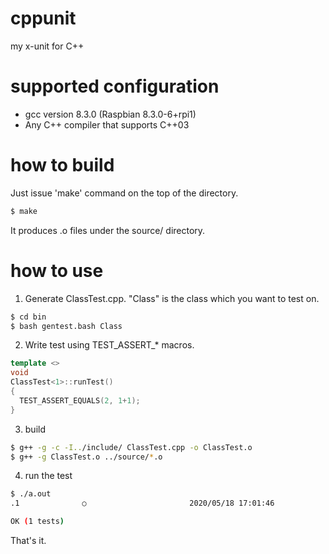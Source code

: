 # cppunit
my x-unit for C++

# supported configuration
- gcc version 8.3.0 (Raspbian 8.3.0-6+rpi1)
- Any C++ compiler that supports C++03

# how to build
Just issue 'make' command on the top of the directory.

```bash
$ make
```

It produces .o files under the source/ directory.

# how to use
1. Generate ClassTest.cpp. "Class" is the class which you want to test on.

```bash
$ cd bin
$ bash gentest.bash Class
```

2. Write test using TEST_ASSERT_* macros.

```c++
template <>
void
ClassTest<1>::runTest()
{
  TEST_ASSERT_EQUALS(2, 1+1);
}
```

3. build
```bash
$ g++ -g -c -I../include/ ClassTest.cpp -o ClassTest.o
$ g++ -g ClassTest.o ../source/*.o
```

4. run the test
```bash
$ ./a.out
.1              ○                       2020/05/18 17:01:46

OK (1 tests)
```

That's it.

